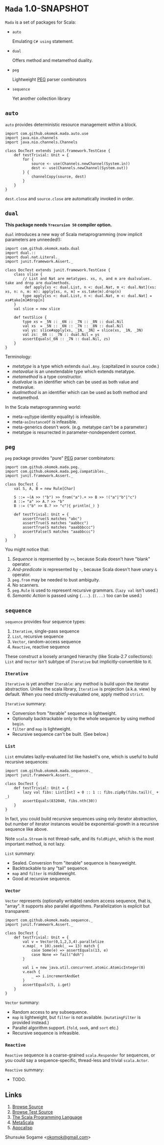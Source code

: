 # `Mada` 1.0-SNAPSHOT



`Mada` is a set of packages for Scala:

- `auto`

    Emulating `C# using` statement.

- `dual`

    Offers method and metamethod duality.

- `peg`

    Lightweight [PEG] parser combinators

- `sequence`

    Yet another collection library



## `auto`

`auto` provides deterministic resource management within a block.

    import com.github.okomok.mada.auto.use
    import java.nio.channels
    import java.nio.channels.Channels

    class DocTezt extends junit.framework.TestCase {
        def testTrivial: Unit = {
            for {
                source <- use(Channels.newChannel(System.in))
                dest <- use(Channels.newChannel(System.out))
            } {
                channelCopy(source, dest)
            }
        }
    }

`dest.close` and `source.close` are automatically invoked in order.



## `dual`

**This package needs `Yrecursion 50` compiler option.**

`dual` introduces a new way of Scala metaprogramming (now implicit parameters are unneeded!):

    import com.github.okomok.mada.dual
    import dual.::
    import dual.nat.Literal._
    import junit.framework.Assert._

    class DocTest extends junit.framework.TestCase {
        class slice {
            // List and Nat are metatypes. xs, n, and m are dualvalues. take and drop are dualmethods.
             def apply[xs <: dual.List, n <: dual.Nat, m <: dual.Nat](xs: xs, n: n, m: m): apply[xs, n, m] = xs.take(m).drop(n)
            type apply[xs <: dual.List, n <: dual.Nat, m <: dual.Nat] = xs#take[m]#drop[n]
        }
        val slice = new slice

        def testSlice {
            type xs = _5N :: _6N :: _7N :: _8N :: dual.Nil
            val xs  = _5N :: _6N :: _7N :: _8N :: dual.Nil
            val ys: slice#apply[xs, _1N, _3N] = slice(xs, _1N, _3N)
            val zs: _6N :: _7N :: dual.Nil = ys
            assertEquals(_6N :: _7N :: dual.Nil, zs)
        }
    }

Terminology:

* _metatype_ is a type which extends `dual.Any`. (capitalized in source code.)
* _metavalue_ is an unextendable type which extends metatype.
* _metamethod_ is a type constructor.
* _dualvalue_ is an identifier which can be used as both value and metavalue.
* _dualmethod_ is an identifier which can be used as both method and metamethod.

In the Scala metaprogramming world:

* meta-`eq`(type identity equality) is infeasible.
* meta-`asInstanceOf` is infeasible.
* meta-generics doesn't work. (e.g. metatype can't be a parameter.)
* metatype is resurrected in parameter-nondependent context.



## `peg`

`peg` package provides "pure" [PEG] parser combinators:

    import com.github.okomok.mada.peg._
    import com.github.okomok.mada.peg.compatibles._
    import junit.framework.Assert._

    class DocTest {
        val S, A, B = new Rule[Char]

        S ::= ~(A >> !"b") >> from("a").+ >> B >> !("a"|"b"|"c")
        A ::= "a" >> A.? >> "b"
        B ::= ("b" >> B.? >> "c"){ println(_) }

        def testTrivial: Unit = {
            assertTrue(S matches "abc")
            assertTrue(S matches "aabbcc")
            assertTrue(S matches "aaabbbccc")
            assertFalse(S matches "aaabbccc")
        }
    }

You might notice that:

1. *Sequence* is represented by `>>`, because Scala doesn't have "blank" operator.
1. *And-predicate* is represented by `~`, because Scala doesn't have unary `&` operator.
1. `peg.from` may be needed to bust ambiguity.
1. No scanners.
1. `peg.Rule` is used to represent recursive grammars. (`lazy val` isn't used.)
1. *Semantic Action* is passed using `{...}`. (`(...)` too can be used.)



## `sequence`

`sequence` provides four sequence types:

1. `Iterative`, single-pass sequence
1. `List`, recursive sequence
1. `Vector`, random-access sequence
1. `Reactive`, reactive sequence

These construct a loosely arranged hierarchy (like Scala-2.7 collections):
`List` and `Vector` isn't subtype of `Iterative` but implicitly-convertible to it.


### `Iterative`

`Iterative` is yet another `Iterable`: any method is build upon the iterator abstraction.
Unlike the scala library, `Iterative` is projection (a.k.a. view) by default.
When you need strictly-evaluated one, apply method `strict`.

`Iterative` summary:

* Conversion from "iterable" sequence is lightweight.
* Optionally backtrackable only to the whole sequence by using method `begin`.
* `filter` and `map` is lightweight.
* Recursive sequence can't be built. (See below.)


### `List`

`List` emulates lazily-evaluated list like haskell's one,
which is useful to build recursive sequences:

    import com.github.okomok.mada.sequence._
    import junit.framework.Assert._

    class DocTest {
        def testTrivial: Unit = {
            lazy val fibs: List[Int] = 0 :: 1 :: fibs.zipBy(fibs.tail)(_ + _)
            assertEquals(832040, fibs.nth(30))
        }
    }

In fact, you could build recursive sequences using only iterator abstraction,
but number of iterator instances would be exponential-growth in a recursive sequence like above.

Note `scala.Stream` is not thread-safe, and its `foldRight`, which is the most important method, is not lazy.

`List` summary:

* Sealed. Conversion from "iterable" sequence is heavyweight.
* Backtrackable to any "tail" sequence.
* `map` and `filter` is middleweight.
* Good at recursive sequence.


### `Vector`

`Vector` represents (optionally writable) random access sequence, that is, "array".
It supports also parallel algorithms. Parallelization is explicit but transparent:

    import com.github.okomok.mada.sequence._
    import junit.framework.Assert._

    class DocTest {
        def testTrivial: Unit = {
            val v = Vector(0,1,2,3,4).parallelize
            v.map(_ + 10).seek(_ == 13) match {
                case Some(e) => assertEquals(13, e)
                case None => fail("doh")
            }

            val i = new java.util.concurrent.atomic.AtomicInteger(0)
            v.each {
                _ => i.incrementAndGet
            }
            assertEquals(5, i.get)
        }
    }

`Vector` summary:

* Random access to any subsequence.
* `map` is lightweight, but `filter` is not available. (`mutatingFilter` is provided instead.)
* Parallel algorithm support. (`fold`, `seek`, and `sort` etc.)
* Recursive sequence is infeasible.


### `Reactive`

`Reactive` sequence is a coarse-grained `scala.Responder` for sequences,
or you could say a sequence-specific, thread-less and trivial `scala.Actor`.

`Reactive` summary:

* TODO.



## Links

1. [Browse Source]
1. [Browse Test Source]
1. [The Scala Programming Language]
1. [MetaScala]
1. [Apocalisp]



Shunsuke Sogame <<okomok@gmail.com>>



[MIT License]: http://www.opensource.org/licenses/mit-license.php "MIT License"
[Browse Source]: http://github.com/okomok/mada/tree/master/src/main/scala "Browse Source"
[Browse Test Source]: http://github.com/okomok/mada/tree/master/src/test/scala "Browse Test Source"
[The Scala Programming Language]: http://www.scala-lang.org/ "The Scala Programming Language"
[PEG]: http://en.wikipedia.org/wiki/Parsing_expression_grammar "PEG"
[MetaScala]: http://www.assembla.com/wiki/show/metascala
[Apocalisp]: http://apocalisp.wordpress.com/

